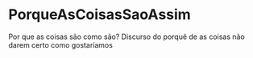 # PorqueAsCoisasSaoAssim
Por que as coisas são como são? Discurso do porquê de as coisas não darem certo como gostaríamos
